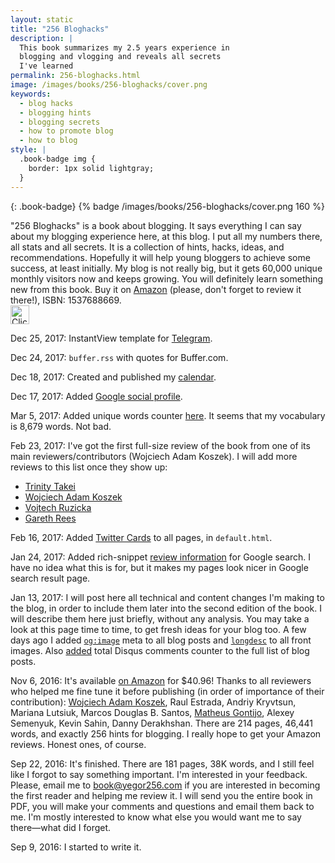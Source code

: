 ```yaml
---
layout: static
title: "256 Bloghacks"
description: |
  This book summarizes my 2.5 years experience in
  blogging and vlogging and reveals all secrets
  I've learned
permalink: 256-bloghacks.html
image: /images/books/256-bloghacks/cover.png
keywords:
  - blog hacks
  - blogging hints
  - blogging secrets
  - how to promote blog
  - how to blog
style: |
  .book-badge img {
    border: 1px solid lightgray;
  }
---
```


{: .book-badge}
{% badge /images/books/256-bloghacks/cover.png 160 %}

"256 Bloghacks" is a book about blogging. It says everything
I can say about my blogging experience here, at this blog. I put
all my numbers there, all stats and all secrets. It is a collection
of hints, hacks, ideas, and recommendations. Hopefully it will help
young bloggers to achieve some success, at least initially. My blog
is not really big, but it gets 60,000 unique monthly visitors now
and keeps growing. You will definitely learn something new from this
book.
Buy it on [Amazon](https://goo.gl/DUcXm9) (please, don't forget to review it there!),
ISBN: 1537688669.<br/>
<a href="https://goo.gl/DUcXm9"><img src='/images/books/amazon-buy-button.png' style='height:30px' alt='Click to buy'/></a>

<!--more-->

<!-- Reviews for Google -->

Dec 25, 2017:
InstantView template for [Telegram](https://instantview.telegram.org).

Dec 24, 2017:
`buffer.rss` with quotes for Buffer.com.

Dec 18, 2017:
Created and published my [calendar](https://calendar.google.com/calendar/ical/mt9l1l9jdo05rnj54daq5tdsb0%40group.calendar.google.com/public/basic.ics).

Dec 17, 2017:
Added [Google social profile](https://developers.google.com/search/docs/data-types/social-profile).

Mar 5, 2017:
Added unique words counter [here](/contents.html). It seems that
my vocabulary is 8,679 words. Not bad.

Feb 23, 2017:
I've got the first full-size review of the book from one of its
main reviewers/contributors (Wojciech Adam Koszek). I will add more reviews
to this list once they show up:

  * [Trinity Takei](https://www.trinitytakei.io/blog/book_review_256_bloghacks_by_yegor_bugayenko/)
  * [Wojciech Adam Koszek](https://www.koszek.com/books/2017/01/07/book-blog-hacks-256/)
  * [Vojtech Ruzicka](http://vojtechruzicka.com/book-review-256-bloghacks/)
  * [Gareth Rees](https://www.garethrees.co.uk/2020/04/05/book-notes-256-bloghacks/)

Feb 16, 2017:
Added [Twitter Cards](https://dev.twitter.com/cards/types/summary-large-image) to all pages,
in `default.html`.

Jan 24, 2017:
Added rich-snippet [review information](https://github.com/yegor256/blog/blob/1/_layouts/post.html#L6-L13)
for Google search. I have no idea
what this is for, but it makes my pages look nicer in Google search result
page.

Jan 13, 2017:
I will post here all technical and content changes I'm making to the blog,
in order to include them later into the second edition of the book. I will describe
them here just briefly, without any analysis. You may take a look at this
page time to time, to get fresh ideas for your blog too. A few days ago
I added [`og:image`](https://developers.facebook.com/docs/sharing/webmasters)
meta to all blog posts and
[`longdesc`](https://www.w3.org/TR/html-longdesc/) to all front images.
Also [added](https://raw.githubusercontent.com/yegor256/blog/1/static/contents.md)
total Disqus comments counter to the full list of blog posts.

Nov 6, 2016:
It's available [on Amazon](http://amzn.to/2eexQBl) for $40.96! Thanks
to all reviewers who helped me fine tune it before publishing (in
order of importance of their contribution):
[Wojciech Adam Koszek](http://www.koszek.com),
Raul Estrada,
Andriy Kryvtsun,
Mariana Lutsiuk,
Marcos Douglas B. Santos,
[Matheus Gontijo](https://twitter.com/mhgontijo),
Alexey Semenyuk,
Kevin Sahin,
Danny Derakhshan. There are 214 pages, 46,441 words, and
exactly 256 hints for blogging. I really hope to get your Amazon reviews.
Honest ones, of course.

Sep 22, 2016:
It's finished. There are 181 pages, 38K words, and I still feel like I
forgot to say something important. I'm interested in your feedback. Please,
email me to [book@yegor256.com](mailto:book@yegor256.com) if you are
interested in becoming the first reader and helping me review it. I will
send you the entire book in PDF, you will make your comments and questions
and email them back to me. I'm mostly interested to know what else you
would want me to say there&mdash;what did I forget.

Sep 9, 2016:
I started to write it.
